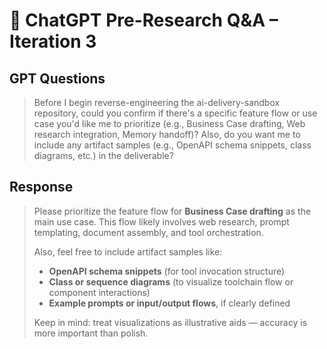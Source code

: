 # 🤖 ChatGPT Pre-Research Q&A – Iteration 3

## GPT Questions
> Before I begin reverse-engineering the ai-delivery-sandbox repository, could you confirm if there's a specific feature flow or use case you'd like me to prioritize (e.g., Business Case drafting, Web research integration, Memory handoff)? Also, do you want me to include any artifact samples (e.g., OpenAPI schema snippets, class diagrams, etc.) in the deliverable?

## Response
> Please prioritize the feature flow for **Business Case drafting** as the main use case. This flow likely involves web research, prompt templating, document assembly, and tool orchestration.
>
> Also, feel free to include artifact samples like:
> - **OpenAPI schema snippets** (for tool invocation structure)
> - **Class or sequence diagrams** (to visualize toolchain flow or component interactions)
> - **Example prompts or input/output flows**, if clearly defined
>
> Keep in mind: treat visualizations as illustrative aids — accuracy is more important than polish.
